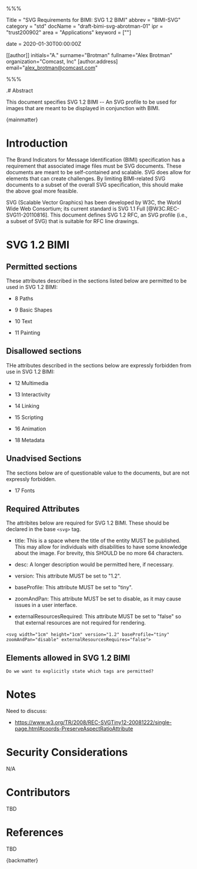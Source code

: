 %%%

   Title = "SVG Requirements for BIMI: SVG 1.2 BIMI"
   abbrev = "BIMI-SVG"
   category = "std"
   docName = "draft-bimi-svg-abrotman-01"
   ipr = "trust200902"
   area = "Applications"
   keyword = [""]

   date = 2020-01-30T00:00:00Z
   
   [[author]]
   initials="A."
   surname="Brotman"
   fullname="Alex Brotman"
   organization="Comcast, Inc"
     [author.address]
     email="alex_brotman@comcast.com"

%%%


.# Abstract

This document specifies SVG 1.2 BIMI -- An SVG profile to be used for
images that are meant to be displayed in conjunction with BIMI.

{mainmatter}

# Introduction

The Brand Indicators for Message Identification (BIMI) specification has 
a requirement that associated image files must be SVG documents. These
documents are meant to be self-contained and scalable.  SVG does allow
for elements that can create challenges.  By limiting BIMI-related SVG
documents to a subset of the overall SVG specification, this should make
the above goal more feasible.

SVG (Scalable Vector Graphics) has been developed by W3C, the World
Wide Web Consortium; its current standard is SVG 1.1 Full
[@W3C.REC-SVG11-20110816].  This document defines SVG 1.2 RFC, an SVG
profile (i.e., a subset of SVG) that is suitable for RFC line
drawings.

# SVG 1.2 BIMI

## Permitted sections

These attributes described in the sections listed below are permitted
to be used in SVG 1.2 BIMI:

* 8 Paths

* 9 Basic Shapes

* 10 Text

* 11 Painting 

## Disallowed sections

THe attributes described in the sections below are expressly
forbidden from use in SVG 1.2 BIMI:

* 12 Multimedia

* 13 Interactivity

* 14 Linking

* 15 Scripting

* 16 Animation

* 18 Metadata

## Unadvised Sections

The sections below are of questionable value to the documents, but
are not expressly forbidden.

* 17 Fonts

## Required Attributes

The attribites below are required for SVG 1.2 BIMI.  These should be declared
in the base `<svg>` tag.

* title: This is a space where the title of the entity MUST be
  published. This may allow for individuals with disabilities 
  to have some knowledge about the image. For brevity, this SHOULD 
  be no more 64 characters.
 
* desc: A longer description would be permitted here, if necessary.

* version: This attribute MUST be set to "1.2".

* baseProfile: This attribute MUST be set to "tiny".

* zoomAndPan: This attribute MUST be set to disable, as it may cause issues in
 a user interface.

* externalResourcesRequired: This attribute MUST be set to "false" so that
 external resources are not required for rendering.

`<svg width="1cm" height="1cm" version="1.2" baseProfile="tiny" `
`         zoomAndPan="disable" externalResourcesRequires="false">`

## Elements allowed in SVG 1.2 BIMI

```Do we want to explicitly state which tags are permitted?```

# Notes

Need to discuss: 

* https://www.w3.org/TR/2008/REC-SVGTiny12-20081222/single-page.html#coords-PreserveAspectRatioAttribute



# Security Considerations

N/A

# Contributors

TBD

# References

TBD

{backmatter}
